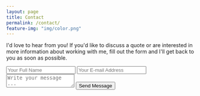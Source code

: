 ```yaml
---
layout: page
title: Contact
permalink: /contact/
feature-img: "img/color.png"
---
```


I'd love to hear from you! If you'd like to discuss a quote or are interested in more information about working with me, fill out the form and I'll get back to you as soon as possible. 

<form action="https://getsimpleform.com/messages?form_api_token=5d73b2560e52be209e347ae29121de36" method="post">
  <!-- the redirect_to is optional, the form will redirect to the referrer on submission -->
  <input type='hidden' name='redirect_to' value='samihamdan.com/thank-you/' />
  <input type='text' name='name' placeholder='Your Full Name' />
  <input type='email' name='email' placeholder='Your E-mail Address' />
  <textarea name='message' placeholder='Write your message ...'></textarea>
  <input type='submit' value='Send Message' />
</form>